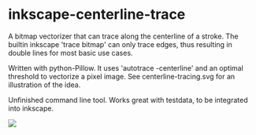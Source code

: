 inkscape-centerline-trace
=========================

A bitmap vectorizer that can trace along the centerline of a stroke. The builtin inkscape 'trace bitmap' can only trace edges, thus resulting in double lines for most basic use cases.

Written with python-Pillow. 
It uses 'autotrace -centerline' and an optimal threshold to vectorize a pixel image.
See centerline-tracing.svg for an illustration of the idea.

Unfinished command line tool. 
Works great with testdata, to be integrated into inkscape.

<img src="https://github.com/fablabnbg/inkscape-centerline-trace/blob/master/centerline-trace-poster.svg" />
